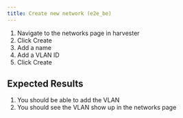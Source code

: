 ```yaml
---
title: Create new network (e2e_be)
---
```

1. Navigate to the networks page in harvester
1. Click Create
1. Add a name
1. Add a VLAN ID
1. Click Create

## Expected Results
1. You should be able to add the VLAN
1. You should see the VLAN show up in the networks page
